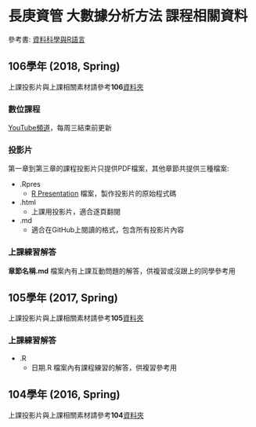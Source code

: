 # 長庚資管 大數據分析方法 課程相關資料

參考書: [資料科學與R語言](http://yijutseng.github.io/DataScienceRBook/)

## 106學年 (2018, Spring)

上課投影片與上課相關素材請參考**106**[資料夾](https://github.com/CGUIM-BigDataAnalysis/BigDataCGUIM/tree/master/106)

### 數位課程
[YouTube頻道](https://www.youtube.com/channel/UC2ZZMRLibtq2fD-la4YV_nA)，每周三結束前更新

### 投影片
第一章到第三章的課程投影片只提供PDF檔案，其他章節共提供三種檔案:

- .Rpres
    - [R Presentation](https://support.rstudio.com/hc/en-us/sections/200130218-R-Presentations) 檔案，製作投影片的原始程式碼
- .html
    - 上課用投影片，適合逐頁翻閱
- .md
    - 適合在GitHub上閱讀的格式，包含所有投影片內容

### 上課練習解答

**章節名稱.md** 檔案內有上課互動問題的解答，供複習或沒跟上的同學參考用
    
## 105學年 (2017, Spring)

上課投影片與上課相關素材請參考**105**[資料夾](https://github.com/CGUIM-BigDataAnalysis/BigDataCGUIM/tree/master/105)


### 上課練習解答

- .R
    - 日期.R 檔案內有課程練習的解答，供複習參考用


## 104學年 (2016, Spring)

上課投影片與上課相關素材請參考**104**[資料夾](https://github.com/CGUIM-BigDataAnalysis/BigDataCGUIM/tree/master/104)
